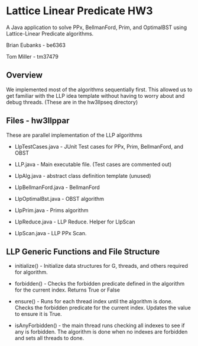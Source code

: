 # Lattice Linear Predicate HW3
A Java application to solve PPx, BellmanFord, Prim, and OptimalBST using Lattice-Linear Predicate algorithms.

Brian Eubanks - be6363

Tom Miller - tm37479

## Overview

We implemented most of the algorithms sequentially first. This allowed us to get familiar with the LLP idea template without having to worry about and debug threads. (These are in the hw3llpseq directory)




## Files - hw3llppar
These are parallel implementation of the LLP algorithms

 * LlpTestCases.java - JUnit Test cases for PPx, Prim, BellmanFord, and OBST
   
 * LLP.java  - Main executable file. (Test cases are commented out)
   
 * LlpAlg.java - abstract class definition template (unused)

 * LlpBellmanFord.java - BellmanFord
   
 * LlpOptimalBst.java - OBST algorithm

 * LlpPrim.java - Prims algorithm

 * LlpReduce.java - LLP Reduce. Helper for LlpScan

 * LlpScan.java - LLP PPx Scan. 


## LLP Generic Functions and File Structure

 * initialize() - Initialize data structures for G, threads, and others required for algorithm.
 * forbidden() - Checks the forbidden predicate defined in the algorithm for the current index. Returns True or False
 * ensure() - Runs for each thread index until the algorithm is done. Checks the forbidden predicate for the current index. Updates the value to ensure it is True.

 * isAnyForbidden() - the main thread runs checking all indexes to see if any is forbidden. The algorithm is done when no indexes are forbidden and sets all threads to done.
   


